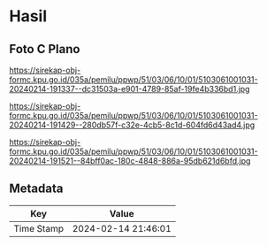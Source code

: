 # Hasil

## Foto C Plano

https://sirekap-obj-formc.kpu.go.id/035a/pemilu/ppwp/51/03/06/10/01/5103061001031-20240214-191337--dc31503a-e901-4789-85af-19fe4b336bd1.jpg

https://sirekap-obj-formc.kpu.go.id/035a/pemilu/ppwp/51/03/06/10/01/5103061001031-20240214-191429--280db57f-c32e-4cb5-8c1d-604fd6d43ad4.jpg

https://sirekap-obj-formc.kpu.go.id/035a/pemilu/ppwp/51/03/06/10/01/5103061001031-20240214-191521--84bff0ac-180c-4848-886a-95db621d6bfd.jpg


## Metadata

| Key        | Value               |
| ---------- | ------------------- |
| Time Stamp | 2024-02-14 21:46:01 |



